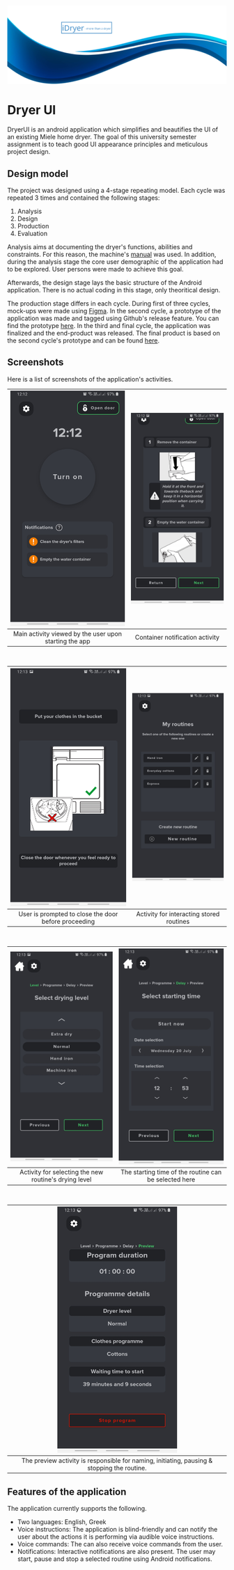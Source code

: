 ![Header image](docs/images/idryer_header.png)

# Dryer UI

DryerUI is an android application which simplifies and beautifies the UI of an existing Miele home dryer. The goal of this university semester assignment is to teach good UI appearance principles and meticulous project design.

## Design model

The project was designed using a 4-stage repeating model. Each cycle was repeated 3 times and contained the following stages:

1. Analysis
2. Design
3. Production
4. Evaluation

Analysis aims at documenting the dryer's functions, abilities and constraints. For this reason, the machine's [manual](https://www.manualslib.com/manual/2251818/Miele-T-8861-Wp-Edition-111.html#manual) was used. In addition, during the analysis stage the core user demographic of the application had to be explored. User persons were made to achieve this goal.

Afterwards, the design stage lays the basic structure of the Android application. There is no actual coding in this stage, only theoritical design.

The production stage differs in each cycle. During first of three cycles, mock-ups were made using [Figma](https://www.figma.com). In the second cycle, a prototype of the application was made and tagged using Github's release feature. You can find the prototype [here](https://github.com/KonstantinosVasilopoulos/dryer_ui/releases/tag/v1.0.0). In the third and final cycle, the application was finalized and the end-product was released. The final product is based on the second cycle's prototype and can be found [here](https://github.com/KonstantinosVasilopoulos/dryer_ui/releases/tag/v1.0.1).

## Screenshots

Here is a list of screenshots of the application's activities.

| <img src="docs/images/screenshot_main.jpg" alt="Main activity" width="275" > | <img src="docs/images/screenshot_container.jpg" alt="Container notification activity" width="275" > |
| :-: | :-: |
| Main activity viewed by the user upon starting the app | Container notification activity |

<br />

| <img src="docs/images/screenshot_door_prompt.jpg" alt="Door prompt activity" width="275" > | <img src="docs/images/screenshot_routines.jpg" alt="Routines activity" width="275" > |
| :-: | :-: |
| User is prompted to close the door before proceeding | Activity for interacting stored routines |

<br />

| <img src="docs/images/screenshot_drying_level.jpg" alt="Drying level activity" width="275" > | <img src="docs/images/screenshot_time.jpg" alt="Time activity" width="275" > |
| :-: | :-: |
| Activity for selecting the new routine's drying level | The starting time of the routine can be selected here |

<br />

| <img src="docs/images/screenshot_preview.jpg" alt="Preview activity" width="275" > |
| :-: |
| The preview activity is responsible for naming, initiating, pausing & stopping the routine. |

## Features of the application

The application currently supports the following.

* Two languages: English, Greek
* Voice instructions: The application is blind-friendly and can notify the user about the actions it is performing via audible voice instructions. 
* Voice commands: The can also receive voice commands from the user.
* Notifications: Interactive notifications are also present. The user may start, pause and stop a selected routine using Android notifications.
